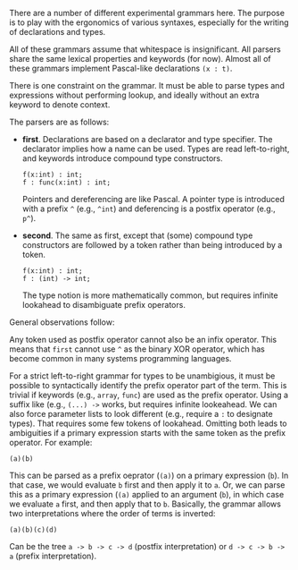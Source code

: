 
There are a number of different experimental grammars here. The purpose is
to play with the ergonomics of various syntaxes, especially for the writing
of declarations and types.

All of these grammars assume that whitespace is insignificant. All parsers
share the same lexical properties and keywords (for now). Almost all of these
grammars implement Pascal-like declarations `(x : t)`.

There is one constraint on the grammar. It must be able to parse types and
expressions without performing lookup, and ideally without an extra keyword
to denote context.

The parsers are as follows:

- **first**. Declarations are based on a declarator and type specifier. The
  declarator implies how a name can be used. Types are read left-to-right,
  and keywords introduce compound type constructors.
  
  ```
  f(x:int) : int;
  f : func(x:int) : int;
  ```

  Pointers and dereferencing are like Pascal. A pointer type is introduced
  with a prefix `^` (e.g., `^int`) and deferencing is a postfix operator
  (e.g., `p^`). 

- **second**. The same as first, except that (some) compound type constructors
  are followed by a token rather than being introduced by a token.
  
  ```
  f(x:int) : int;
  f : (int) -> int;
  ```

  The type notion is more mathematically common, but requires infinite lookahead
  to disambiguate prefix operators.

General observations follow:

Any token used as postfix operator cannot also be an infix operator. This means
that `first` cannot use `^` as the binary XOR operator, which has become common
in many systems programming languages.

For a strict left-to-right grammar for types to be unambigious, it must be
possible to syntactically identify the prefix operator part of the term. This is
trivial if keywords (e.g., `array`, `func`) are used as the prefix operator.
Using a suffix like (e.g., `(...) ->` works, but requires infinite lookeahead.
We can also force parameter lists to look different (e.g., require a `:` to
designate types). That requires some few tokens of lookahead.
Omitting both leads to ambiguities if a primary expression starts with the same
token as the prefix operator. For example:

```
(a)(b)
```

This can be parsed as a prefix oeprator (`(a)`) on a primary expression (`b`).
In that case, we would evaluate `b` first and then apply it to `a`. Or, we can
parse this as a primary expression (`(a)` applied to an argument (`b`), in which
case we evaluate `a` first, and then apply that to `b`. Basically, the grammar
allows two interpretations where the order of terms is inverted:

```
(a)(b)(c)(d)
```

Can be the tree `a -> b -> c -> d` (postfix interpretation) or 
`d -> c -> b -> a` (prefix interpretation).
